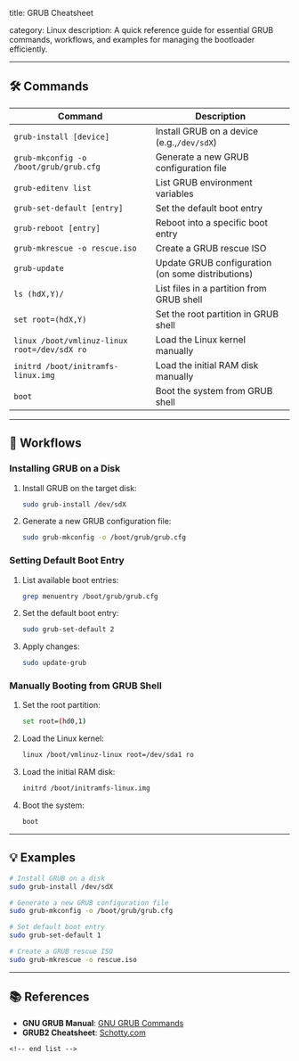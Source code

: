 title: GRUB Cheatsheet

category: Linux
description: A quick reference guide for essential GRUB commands, workflows, and examples for managing the bootloader efficiently.

---

## 🛠️ Commands

| Command                                        | Description                                       |
| ---------------------------------------------- | ------------------------------------------------- |
| `grub-install [device]`                      | Install GRUB on a device (e.g.,`/dev/sdX`)      |
| `grub-mkconfig -o /boot/grub/grub.cfg`       | Generate a new GRUB configuration file            |
| `grub-editenv list`                          | List GRUB environment variables                   |
| `grub-set-default [entry]`                   | Set the default boot entry                        |
| `grub-reboot [entry]`                        | Reboot into a specific boot entry                 |
| `grub-mkrescue -o rescue.iso`                | Create a GRUB rescue ISO                          |
| `grub-update`                                | Update GRUB configuration (on some distributions) |
| `ls (hdX,Y)/`                                | List files in a partition from GRUB shell         |
| `set root=(hdX,Y)`                           | Set the root partition in GRUB shell              |
| `linux /boot/vmlinuz-linux root=/dev/sdX ro` | Load the Linux kernel manually                    |
| `initrd /boot/initramfs-linux.img`           | Load the initial RAM disk manually                |
| `boot`                                       | Boot the system from GRUB shell                   |

---

## 🔄 Workflows

### **Installing GRUB on a Disk**

1. Install GRUB on the target disk:
   ```bash
   sudo grub-install /dev/sdX
   ```
2. Generate a new GRUB configuration file:
   ```bash
   sudo grub-mkconfig -o /boot/grub/grub.cfg
   ```

### **Setting Default Boot Entry**

1. List available boot entries:
   ```bash
   grep menuentry /boot/grub/grub.cfg
   ```
2. Set the default boot entry:
   ```bash
   sudo grub-set-default 2
   ```
3. Apply changes:
   ```bash
   sudo update-grub
   ```

### **Manually Booting from GRUB Shell**

1. Set the root partition:
   ```bash
   set root=(hd0,1)
   ```
2. Load the Linux kernel:
   ```bash
   linux /boot/vmlinuz-linux root=/dev/sda1 ro
   ```
3. Load the initial RAM disk:
   ```bash
   initrd /boot/initramfs-linux.img
   ```
4. Boot the system:
   ```bash
   boot
   ```

---

## 💡 Examples

```bash
# Install GRUB on a disk
sudo grub-install /dev/sdX

# Generate a new GRUB configuration file
sudo grub-mkconfig -o /boot/grub/grub.cfg

# Set default boot entry
sudo grub-set-default 1

# Create a GRUB rescue ISO
sudo grub-mkrescue -o rescue.iso
```

---

## 📚 References

- **GNU GRUB Manual**: [GNU GRUB Commands](https://www.gnu.org/software/grub/manual/grub/html_node/Commands.html)
- **GRUB2 Cheatsheet**: [Schotty.com](https://schotty.com/Cheatsheets/GRUB2_Cheatsheet/)

```
<!-- end list -->
```
